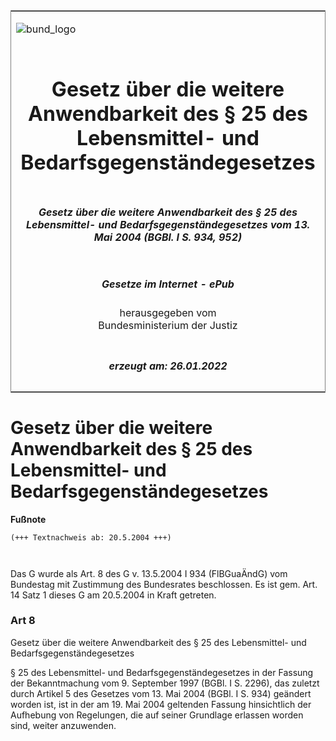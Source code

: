<span id="DECKBLATT.html"></span>

<table border="0" frame="border" width="100%">

<tr valign="top">

<td align="left">

![bund\_logo](BfJ_2021_Web_de_de.gif)

</td>

<td align="right">

 

</td>

</tr>

<tr align="center" valign="middle">

<td colspan="2">

# Gesetz über die weitere Anwendbarkeit des § 25 des Lebensmittel- und Bedarfsgegenständegesetzes

</td>

</tr>

<tr align="center" valign="middle">

<td colspan="2">

##### Gesetz über die weitere Anwendbarkeit des § 25 des Lebensmittel- und Bedarfsgegenständegesetzes vom 13. Mai 2004 (BGBl. I S. 934, 952)

</td>

</tr>

<tr align="center" valign="middle">

<td colspan="2">

  
  

##### Gesetze im Internet - ePub  
  
herausgegeben vom  
Bundesministerium der Justiz

</td>

</tr>

<tr align="center" valign="bottom">

<td colspan="2">

  
  

##### erzeugt am: 26.01.2022

</td>

</tr>

</table>

<span id="BJNR095200004.html"></span>

# Gesetz über die weitere Anwendbarkeit des § 25 des Lebensmittel- und Bedarfsgegenständegesetzes

<div>

  
**Fußnote**

<div class="jnhtml">

<div>

<div class="jurAbsatz">

  

``` 
(+++ Textnachweis ab: 20.5.2004 +++)

 
```

Das G wurde als Art. 8 des G v. 13.5.2004 I 934 (FlBGuaÄndG) vom
Bundestag mit Zustimmung des Bundesrates beschlossen. Es ist gem. Art.
14 Satz 1 dieses G am 20.5.2004 in Kraft getreten.

</div>

</div>

</div>

</div>

<span id="BJNR095200004BJNE000100000.html"></span>

### Art 8  
Gesetz über die weitere Anwendbarkeit des § 25 des Lebensmittel- und Bedarfsgegenständegesetzes

<div>

<div class="jnhtml">

<div>

<div class="jurAbsatz">

§ 25 des Lebensmittel- und Bedarfsgegenständegesetzes in der Fassung der
Bekanntmachung vom 9. September 1997 (BGBl. I S. 2296), das zuletzt
durch Artikel 5 des Gesetzes vom 13. Mai 2004 (BGBl. I S. 934) geändert
worden ist, ist in der am 19. Mai 2004 geltenden Fassung hinsichtlich
der Aufhebung von Regelungen, die auf seiner Grundlage erlassen worden
sind, weiter anzuwenden.

</div>

</div>

</div>

</div>
